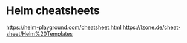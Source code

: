 # Helm cheatsheets
https://helm-playground.com/cheatsheet.html
https://lzone.de/cheat-sheet/Helm%20Templates

